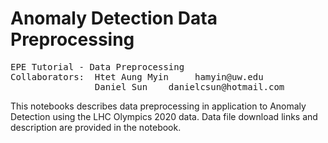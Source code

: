 # Anomaly Detection Data Preprocessing

<pre>
EPE Tutorial - Data Preprocessing
Collaborators:  Htet Aung Myin     hamyin@uw.edu
                Daniel Sun    danielcsun@hotmail.com
</pre>
This notebooks describes data preprocessing in application to Anomaly Detection using the LHC Olympics 2020 data. Data file download links and description are provided in the notebook.
